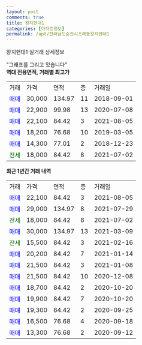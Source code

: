 ```yaml
---
layout: post
comments: true
title: 왕지현대1
categories: [아파트정보]
permalink: /apt/전라남도순천시조례동왕지현대1
---
```


왕지현대1 실거래 상세정보

<script type="text/javascript">
  google.charts.load('current', {'packages':['line', 'corechart']});
  google.charts.setOnLoadCallback(drawChart);

  function drawChart() {
    var data = new google.visualization.DataTable();
    data.addColumn('date', '거래일');
    data.addColumn('number', "매매");
    data.addColumn('number', "전세");
    data.addColumn('number', "전매");

    data.addRows([[new Date(Date.parse("2021-08-05")), 22100, null, null], [new Date(Date.parse("2021-07-29")), 29000, null, null], [new Date(Date.parse("2021-07-02")), null, 18000, null], [new Date(Date.parse("2021-03-09")), 30000, null, null], [new Date(Date.parse("2021-02-16")), null, 15500, null], [new Date(Date.parse("2021-01-14")), 20200, null, null], [new Date(Date.parse("2021-01-08")), 21500, null, null], [new Date(Date.parse("2020-12-08")), 21500, null, null], [new Date(Date.parse("2020-10-20")), 18700, null, null], [new Date(Date.parse("2020-10-20")), 19900, null, null], [new Date(Date.parse("2020-09-25")), 19300, null, null], [new Date(Date.parse("2020-09-18")), 16500, null, null], [new Date(Date.parse("2020-09-12")), 13300, null, null]]);

    var options = {
      hAxis: {
        format: 'yyyy/MM/dd'
      },    
      lineWidth: 0,
      pointsVisible: true,    
      title: '최근 1년간 유형별 실거래가 분포',
      legend: { position: 'bottom' }
    };

    var formatter = new google.visualization.NumberFormat({pattern:'###,###'} );
    formatter.format(data, 1);
    formatter.format(data, 2);
    
    setTimeout(function() {
        var chart = new google.visualization.LineChart(document.getElementById('columnchart_material'));
        chart.draw(data, (options));
        document.getElementById('loading').style.display = 'none';
    }, 200);
  }
</script>


<div id="loading" style="z-index:20; display: block; margin-left: 0px">"그래프를 그리고 있습니다"</div>
<div id="columnchart_material" style="width: 95%; margin-left: 0px; display: block"></div>
<!-- contents start -->
<b>역대 전용면적, 거래별 최고가</b>
<table class="sortable">
    <tr>
      <td>거래</td>
      <td>가격</td>
      <td>면적</td>
      <td>층</td>
      <td>거래일</td>
    </tr>
        <tr>
          <td><a style="color: blue">매매</a></td>
          <td>30,000</td>
          <td>134.97</td>
          <td>11</td>
          <td>2018-09-01</td>
        </tr>            <tr>
          <td><a style="color: blue">매매</a></td>
          <td>22,900</td>
          <td>99.98</td>
          <td>13</td>
          <td>2020-07-08</td>
        </tr>            <tr>
          <td><a style="color: blue">매매</a></td>
          <td>22,100</td>
          <td>84.42</td>
          <td>3</td>
          <td>2021-08-05</td>
        </tr>            <tr>
          <td><a style="color: blue">매매</a></td>
          <td>18,200</td>
          <td>76.68</td>
          <td>10</td>
          <td>2019-03-05</td>
        </tr>            <tr>
          <td><a style="color: blue">매매</a></td>
          <td>14,300</td>
          <td>77.01</td>
          <td>2</td>
          <td>2018-12-23</td>
        </tr>        
        <tr>
              <td><a style="color: darkgreen">전세</a></td>
              <td>18,000</td>
              <td>84.42</td>
              <td>8</td>
              <td>2021-07-02</td>
            </tr>        
    
</table>

<b>최근 1년간 거래 내역</b>

<table class="sortable">
    <tr>
      <td>거래</td>
      <td>가격</td>
      <td>면적</td>
      <td>층</td>
      <td>거래일</td>
    </tr>
    <tr>
      <td><a style="color: blue">매매</a></td>
      <td>22,100</td>
      <td>84.42</td>
      <td>3</td>
      <td>2021-08-05</td>
    </tr>          <tr>
      <td><a style="color: blue">매매</a></td>
      <td>29,000</td>
      <td>134.97</td>
      <td>8</td>
      <td>2021-07-29</td>
    </tr>          <tr>
      <td><a style="color: darkgreen">전세</a></td>
      <td>18,000</td>
      <td>84.42</td>
      <td>8</td>
      <td>2021-07-02</td>
    </tr>          <tr>
      <td><a style="color: blue">매매</a></td>
      <td>30,000</td>
      <td>134.97</td>
      <td>13</td>
      <td>2021-03-09</td>
    </tr>          <tr>
      <td><a style="color: darkgreen">전세</a></td>
      <td>15,500</td>
      <td>84.42</td>
      <td>3</td>
      <td>2021-02-16</td>
    </tr>          <tr>
      <td><a style="color: blue">매매</a></td>
      <td>20,200</td>
      <td>84.42</td>
      <td>7</td>
      <td>2021-01-14</td>
    </tr>          <tr>
      <td><a style="color: blue">매매</a></td>
      <td>21,500</td>
      <td>84.42</td>
      <td>3</td>
      <td>2021-01-08</td>
    </tr>          <tr>
      <td><a style="color: blue">매매</a></td>
      <td>21,500</td>
      <td>84.42</td>
      <td>10</td>
      <td>2020-12-08</td>
    </tr>          <tr>
      <td><a style="color: blue">매매</a></td>
      <td>18,700</td>
      <td>84.42</td>
      <td>2</td>
      <td>2020-10-20</td>
    </tr>          <tr>
      <td><a style="color: blue">매매</a></td>
      <td>19,900</td>
      <td>84.42</td>
      <td>7</td>
      <td>2020-10-20</td>
    </tr>          <tr>
      <td><a style="color: blue">매매</a></td>
      <td>19,300</td>
      <td>84.42</td>
      <td>2</td>
      <td>2020-09-25</td>
    </tr>          <tr>
      <td><a style="color: blue">매매</a></td>
      <td>16,500</td>
      <td>76.68</td>
      <td>4</td>
      <td>2020-09-18</td>
    </tr>          <tr>
      <td><a style="color: blue">매매</a></td>
      <td>13,300</td>
      <td>76.68</td>
      <td>2</td>
      <td>2020-09-12</td>
    </tr>      </table>
<!-- contents end -->    

